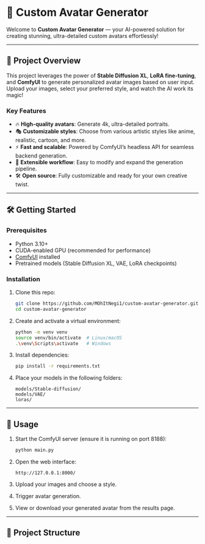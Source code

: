 # 🎨 Custom Avatar Generator

Welcome to **Custom Avatar Generator** — your AI-powered solution for creating stunning, ultra-detailed custom avatars effortlessly!

---

## 🚀 Project Overview

This project leverages the power of **Stable Diffusion XL**, **LoRA fine-tuning**, and **ComfyUI** to generate personalized avatar images based on user input. Upload your images, select your preferred style, and watch the AI work its magic!

### Key Features

- 🔥 **High-quality avatars**: Generate 4k, ultra-detailed portraits.
- 🎭 **Customizable styles**: Choose from various artistic styles like anime, realistic, cartoon, and more.
- ⚡ **Fast and scalable**: Powered by ComfyUI’s headless API for seamless backend generation.
- 🔄 **Extensible workflow**: Easy to modify and expand the generation pipeline.
- 🛠️ **Open source**: Fully customizable and ready for your own creative twist.

---

## 🛠️ Getting Started

### Prerequisites

- Python 3.10+
- CUDA-enabled GPU (recommended for performance)
- [ComfyUI](https://github.com/comfyanonymous/ComfyUI) installed
- Pretrained models (Stable Diffusion XL, VAE, LoRA checkpoints)

### Installation

1. Clone this repo:
    ```bash
    git clone https://github.com/MOhItNegi1/custom-avatar-generator.git
    cd custom-avatar-generator
    ```

2. Create and activate a virtual environment:
    ```bash
    python -m venv venv
    source venv/bin/activate  # Linux/macOS
    .\venv\Scripts\activate   # Windows
    ```

3. Install dependencies:
    ```bash
    pip install -r requirements.txt
    ```

4. Place your models in the following folders:
    ```
    models/Stable-diffusion/
    models/VAE/
    loras/
    ```

---

## 🚀 Usage

1. Start the ComfyUI server (ensure it is running on port 8188):
    ```bash
    python main.py
    ```

2. Open the web interface:
    ```
    http://127.0.0.1:8000/
    ```

3. Upload your images and choose a style.

4. Trigger avatar generation.

5. View or download your generated avatar from the results page.

---

## 📁 Project Structure

